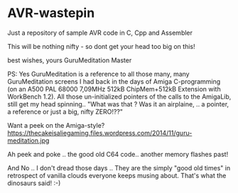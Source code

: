 # AVR-wastepin
Just a repository of sample AVR code in C, Cpp and Assembler

This will be nothing nifty - so dont get your head too big on this!

best wishes, 
yours GuruMeditation Master

PS: Yes GuruMeditation is a reference to all those many, many GuruMeditation screens I had back in the days of Amiga C-programming (on an A500 PAL 68000 7,09MHz 512kB ChipMem+512kB Extension with WorkBench 1.2).
All those un-initialized pointers of the calls to the AmigaLib, still get my head spinning.. 
"What was that ? Was it an airplaine, .. a pointer, a reference or just a big, nifty ZERO!??"

Want a peek on the Amiga-style? 
https://thecakeisaliegaming.files.wordpress.com/2014/11/guru-meditation.jpg

Ah peek and poke .. the good old C64 code.. another memory flashes past!

And No .. I don't dread those days .. They are the simply "good old times" in retrospect of vanilla clouds everyone keeps musing about. 
That's what the dinosaurs said! :-)
